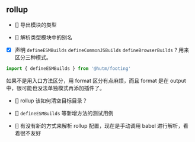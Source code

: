 ## rollup

- [] 导出模块的类型

- [] 解析类型模块中的别名

- [x] 声明 `defineESMBuilds` `defineCommonJSBuilds` `defineBrowserBuilds` ? 用来区分三种模式。

```js
import { defineESMBuilds } from '@hutm/footing'
```

如果不是用入口方法区分，用 format 区分有点麻烦，而且 format 是在 output 中，很可能也没法单独模式再添加插件了。

- [] rollup 该如何清空目标目录？

- [] `defineESMBuilds` 等新增方法的测试用例

- [] 有没有新的方式来解析 rollup 配置，现在是手动调用 babel 进行解析，看着很不友好
